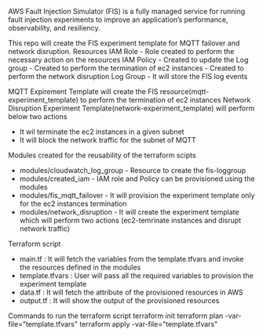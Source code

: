 AWS Fault Injection Simulator (FIS) is a fully managed service for running fault injection experiments to improve an application’s performance,
observability, and resiliency.

This repo will create the FIS experiment template for MQTT failover and network disruption.
Resources
  IAM Role - Role created to perform the necessary action on the resources
  IAM Policy
    - Created to update the Log group
    - Created to perform the termination of ec2 instances
    - Created to perform the network disruption 
  Log Group - It will store the FIS log events

MQTT Expirement Template will create the FIS resource(mqtt-experiment_template) to perform the termination of ec2 instances
Network Disruption Experiment Template(network-experiment_template) will perform below two actions
  - It wil terminate the ec2 instances in a given subnet
  - It will block the network traffic for the subnet of MQTT 

Modules created for the reusability of the terraform scipts
  - modules/cloudwatch_log_group - Resource to create the fis-loggroup
  - modules/created_iam - IAM role and Policy can be provisioned using the modules
  - modules/fis_mqtt_failover - It will provision the experiment template only for the ec2 instances termination
  - modules/network_disruption - It will create the experiment template which will perform two actions (ec2-temrinate instances and disrupt network traffic)

Terraform script
  - main.tf : It will fetch the variables from the template.tfvars and invoke the resources defined in the modules 
  - template.tfvars : User will pass all the required variables to provision the experiment template
  - data.tf : It will fetch the attribute of the provisioned resources in AWS
  - output.tf : It will show the output of the provisioned resources
  
  
Commands to run the terraform script
terraform init
terraform plan -var-file="template.tfvars"
terraform apply -var-file="template.tfvars"
